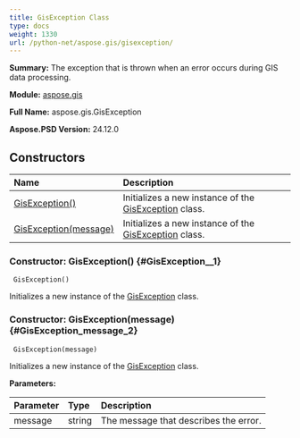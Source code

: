 ```yaml
---
title: GisException Class
type: docs
weight: 1330
url: /python-net/aspose.gis/gisexception/
---
```


**Summary:** The exception that is thrown when an error occurs during GIS data processing.

**Module:** [aspose.gis](/psd/python-net/aspose.gis/)

**Full Name:** aspose.gis.GisException

**Aspose.PSD Version:** 24.12.0

## **Constructors**
| **Name** | **Description** |
| :- | :- |
| [GisException()](#GisException__1) | Initializes a new instance of the [GisException](/psd/python-net/aspose.gis/gisexception/) class. |
| [GisException(message)](#GisException_message_2) | Initializes a new instance of the [GisException](/psd/python-net/aspose.gis/gisexception/) class. |


### Constructor: GisException() {#GisException__1}


```
 GisException() 
```

Initializes a new instance of the [GisException](/psd/python-net/aspose.gis/gisexception/) class.

### Constructor: GisException(message) {#GisException_message_2}


```
 GisException(message) 
```

Initializes a new instance of the [GisException](/psd/python-net/aspose.gis/gisexception/) class.

**Parameters:**

| Parameter | Type | Description |
| :- | :- | :- |
| message | string | The message that describes the error. |

